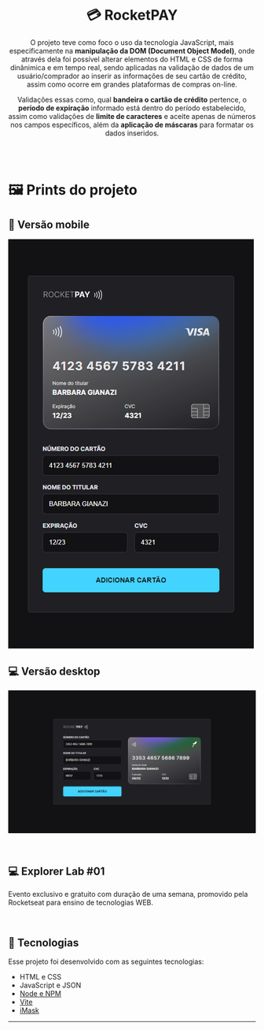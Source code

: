 <h1 align="center">💳 RocketPAY  </h1>

<p align="center">O projeto teve como foco o uso da tecnologia JavaScript, mais especificamente na <b>manipulação da DOM (Document Object Model)</b>, onde através dela foi possível alterar elementos do HTML e CSS de forma dinânimica e em tempo real, sendo aplicadas na validação de dados de um usuário/comprador ao inserir as informações de seu cartão de crédito, assim como ocorre em grandes plataformas de compras on-line.</p>

<p align="center">Validações essas como, qual <b>bandeira o cartão de crédito</b> pertence, o <b>período de expiração</b> informado está dentro do período estabelecido, assim como validações de <b>limite de caracteres</b> e aceite apenas de números nos campos específicos, além da <b>aplicação de máscaras</b> para formatar os dados inseridos.</p>
<br>
<br>

# 🖼️ Prints do projeto
## 📱 Versão mobile
![mobileVisa](assets/mobileVisa.png)
<br>

## 💻 Versão desktop

![desktopRocketseat](assets/desktopRocketseat.png)
<br>



<br>

## 💻 Explorer Lab #01
Evento exclusivo e gratuito com duração de uma semana, promovido pela Rocketseat para ensino de tecnologias WEB.

<br>

## 🚀 Tecnologias

Esse projeto foi desenvolvido com as seguintes tecnologias:

- HTML e CSS
- JavaScript e JSON
- [Node e NPM](https://nodejs.org/)
- [Vite](https://vitejs.dev/)
- [iMask](https://imask.js.org)

---

